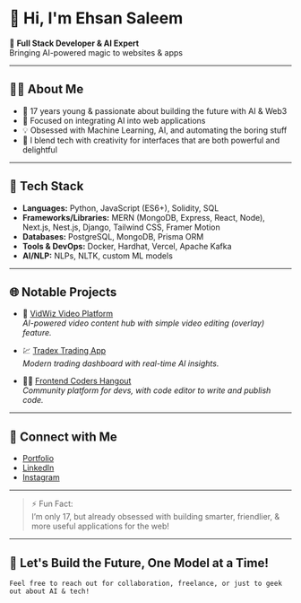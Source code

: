 # 👋 Hi, I'm Ehsan Saleem

🚀 **Full Stack Developer & AI Expert**  
Bringing AI-powered magic to websites & apps

---

## 🧑‍💻 About Me

- 🌟 17 years young & passionate about building the future with AI & Web3  
- 🧠 Focused on integrating AI into web applications  
- 💡 Obsessed with Machine Learning, AI, and automating the boring stuff  
- 🎨 I blend tech with creativity for interfaces that are both powerful and delightful

---

## 🔧 Tech Stack

- **Languages:** Python, JavaScript (ES6+), Solidity, SQL
- **Frameworks/Libraries:** MERN (MongoDB, Express, React, Node), Next.js, Nest.js, Django, Tailwind CSS, Framer Motion
- **Databases:** PostgreSQL, MongoDB, Prisma ORM
- **Tools & DevOps:** Docker, Hardhat, Vercel, Apache Kafka
- **AI/NLP:** NLPs, NLTK, custom ML models

---

## 🌐 Notable Projects

- 🎥 [VidWiz Video Platform](https://vidwiz-video.vercel.app)  
  *AI-powered video content hub with simple video editing (overlay) feature.*

- 💹 [Tradex Trading App](https://tradex-tau.vercel.app)  
  *Modern trading dashboard with real-time AI insights.*

- 👨‍💻 [Frontend Coders Hangout](https://frontend-codershangout.vercel.app)  
  *Community platform for devs, with code editor to write and publish code.*

---

## 📲 Connect with Me

- [Portfolio](https://ehsansaleem.netlify.app)
- [LinkedIn](https://linkedin.com/in/ehsan-saleem-web3)
- [Instagram](https://instagram.com/@ehsandesignswebsites)

---

> ⚡️ Fun Fact:  
> I’m only 17, but already obsessed with building smarter, friendlier, & more useful applications for the web!

---

## 🎉 Let's Build the Future, One Model at a Time!

```
Feel free to reach out for collaboration, freelance, or just to geek out about AI & tech!
```
